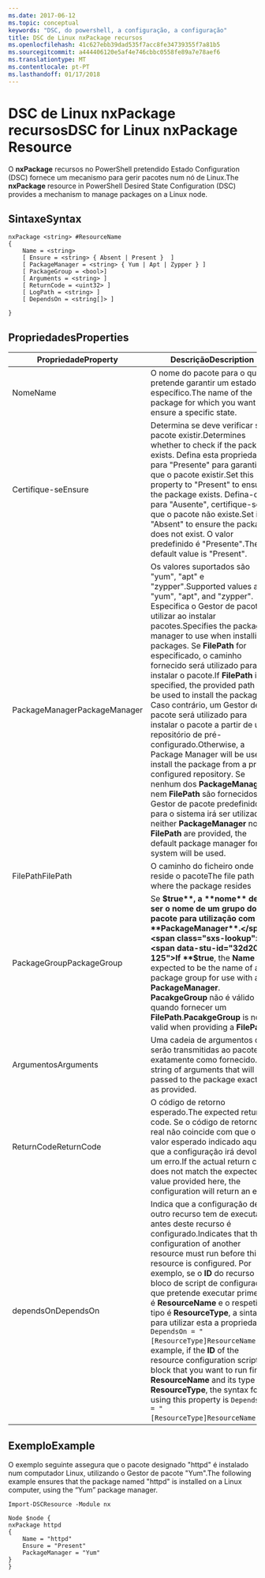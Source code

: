 ```yaml
---
ms.date: 2017-06-12
ms.topic: conceptual
keywords: "DSC, do powershell, a configuração, a configuração"
title: DSC de Linux nxPackage recursos
ms.openlocfilehash: 41c627ebb39dad535f7acc8fe34739355f7a81b5
ms.sourcegitcommit: a444406120e5af4e746cbbc0558fe89a7e78aef6
ms.translationtype: MT
ms.contentlocale: pt-PT
ms.lasthandoff: 01/17/2018
---
```

# <a name="dsc-for-linux-nxpackage-resource"></a><span data-ttu-id="32d20-103">DSC de Linux nxPackage recursos</span><span class="sxs-lookup"><span data-stu-id="32d20-103">DSC for Linux nxPackage Resource</span></span>

<span data-ttu-id="32d20-104">O **nxPackage** recursos no PowerShell pretendido Estado Configuration (DSC) fornece um mecanismo para gerir pacotes num nó de Linux.</span><span class="sxs-lookup"><span data-stu-id="32d20-104">The **nxPackage** resource in PowerShell Desired State Configuration (DSC) provides a mechanism to manage packages on a Linux node.</span></span>

## <a name="syntax"></a><span data-ttu-id="32d20-105">Sintaxe</span><span class="sxs-lookup"><span data-stu-id="32d20-105">Syntax</span></span>

```
nxPackage <string> #ResourceName
{
    Name = <string>
    [ Ensure = <string> { Absent | Present }  ]
    [ PackageManager = <string> { Yum | Apt | Zypper } ]
    [ PackageGroup = <bool>]
    [ Arguments = <string> ]
    [ ReturnCode = <uint32> ]
    [ LogPath = <string> ]
    [ DependsOn = <string[]> ]
    
}
```

## <a name="properties"></a><span data-ttu-id="32d20-106">Propriedades</span><span class="sxs-lookup"><span data-stu-id="32d20-106">Properties</span></span>

|  <span data-ttu-id="32d20-107">Propriedade</span><span class="sxs-lookup"><span data-stu-id="32d20-107">Property</span></span> |  <span data-ttu-id="32d20-108">Descrição</span><span class="sxs-lookup"><span data-stu-id="32d20-108">Description</span></span> | 
|---|---|
| <span data-ttu-id="32d20-109">Nome</span><span class="sxs-lookup"><span data-stu-id="32d20-109">Name</span></span>| <span data-ttu-id="32d20-110">O nome do pacote para o qual pretende garantir um estado específico.</span><span class="sxs-lookup"><span data-stu-id="32d20-110">The name of the package for which you want to ensure a specific state.</span></span>| 
| <span data-ttu-id="32d20-111">Certifique-se</span><span class="sxs-lookup"><span data-stu-id="32d20-111">Ensure</span></span>| <span data-ttu-id="32d20-112">Determina se deve verificar se o pacote existir.</span><span class="sxs-lookup"><span data-stu-id="32d20-112">Determines whether to check if the package exists.</span></span> <span data-ttu-id="32d20-113">Defina esta propriedade para "Presente" para garantir que o pacote existir.</span><span class="sxs-lookup"><span data-stu-id="32d20-113">Set this property to "Present" to ensure the package exists.</span></span> <span data-ttu-id="32d20-114">Defina-o para "Ausente", certifique-se de que o pacote não existe.</span><span class="sxs-lookup"><span data-stu-id="32d20-114">Set it to "Absent" to ensure the package does not exist.</span></span> <span data-ttu-id="32d20-115">O valor predefinido é "Presente".</span><span class="sxs-lookup"><span data-stu-id="32d20-115">The default value is "Present".</span></span>|  
| <span data-ttu-id="32d20-116">PackageManager</span><span class="sxs-lookup"><span data-stu-id="32d20-116">PackageManager</span></span>| <span data-ttu-id="32d20-117">Os valores suportados são "yum", "apt" e "zypper".</span><span class="sxs-lookup"><span data-stu-id="32d20-117">Supported values are "yum", "apt", and "zypper".</span></span> <span data-ttu-id="32d20-118">Especifica o Gestor de pacotes a utilizar ao instalar pacotes.</span><span class="sxs-lookup"><span data-stu-id="32d20-118">Specifies the package manager to use when installing packages.</span></span> <span data-ttu-id="32d20-119">Se **FilePath** for especificado, o caminho fornecido será utilizado para instalar o pacote.</span><span class="sxs-lookup"><span data-stu-id="32d20-119">If **FilePath** is specified, the provided path will be used to install the package.</span></span> <span data-ttu-id="32d20-120">Caso contrário, um Gestor de pacote será utilizado para instalar o pacote a partir de um repositório de pré-configurado.</span><span class="sxs-lookup"><span data-stu-id="32d20-120">Otherwise, a Package Manager will be used to install the package from a pre-configured repository.</span></span> <span data-ttu-id="32d20-121">Se nenhum dos **PackageManager** nem **FilePath** são fornecidos, o Gestor de pacote predefinido para o sistema irá ser utilizado.</span><span class="sxs-lookup"><span data-stu-id="32d20-121">If neither **PackageManager** nor **FilePath** are provided, the default package manager for the system will be used.</span></span>| 
| <span data-ttu-id="32d20-122">FilePath</span><span class="sxs-lookup"><span data-stu-id="32d20-122">FilePath</span></span>| <span data-ttu-id="32d20-123">O caminho do ficheiro onde reside o pacote</span><span class="sxs-lookup"><span data-stu-id="32d20-123">The file path where the package resides</span></span>| 
| <span data-ttu-id="32d20-124">PackageGroup</span><span class="sxs-lookup"><span data-stu-id="32d20-124">PackageGroup</span></span>| <span data-ttu-id="32d20-125">Se **$true**, a **nome** deve ser o nome de um grupo do pacote para utilização com um **PackageManager**.</span><span class="sxs-lookup"><span data-stu-id="32d20-125">If **$true**, the **Name** is expected to be the name of a package group for use with a **PackageManager**.</span></span> <span data-ttu-id="32d20-126">**PacakgeGroup** não é válido quando fornecer um **FilePath**.</span><span class="sxs-lookup"><span data-stu-id="32d20-126">**PacakgeGroup** is not valid when providing a **FilePath**.</span></span>| 
| <span data-ttu-id="32d20-127">Argumentos</span><span class="sxs-lookup"><span data-stu-id="32d20-127">Arguments</span></span>| <span data-ttu-id="32d20-128">Uma cadeia de argumentos que serão transmitidas ao pacote exatamente como fornecido.</span><span class="sxs-lookup"><span data-stu-id="32d20-128">A string of arguments that will be passed to the package exactly as provided.</span></span>| 
| <span data-ttu-id="32d20-129">ReturnCode</span><span class="sxs-lookup"><span data-stu-id="32d20-129">ReturnCode</span></span>| <span data-ttu-id="32d20-130">O código de retorno esperado.</span><span class="sxs-lookup"><span data-stu-id="32d20-130">The expected return code.</span></span> <span data-ttu-id="32d20-131">Se o código de retorno de real não coincide com que o valor esperado indicado aqui, que a configuração irá devolver um erro.</span><span class="sxs-lookup"><span data-stu-id="32d20-131">If the actual return code does not match the expected value provided here, the configuration will return an error.</span></span>| 
| <span data-ttu-id="32d20-132">dependsOn</span><span class="sxs-lookup"><span data-stu-id="32d20-132">DependsOn</span></span> | <span data-ttu-id="32d20-133">Indica que a configuração de outro recurso tem de executar antes deste recurso é configurado.</span><span class="sxs-lookup"><span data-stu-id="32d20-133">Indicates that the configuration of another resource must run before this resource is configured.</span></span> <span data-ttu-id="32d20-134">Por exemplo, se o **ID** do recurso de bloco de script de configuração que pretende executar primeiro é **ResourceName** e o respetivo tipo é **ResourceType**, a sintaxe para utilizar esta a propriedade é `DependsOn = "[ResourceType]ResourceName"`.</span><span class="sxs-lookup"><span data-stu-id="32d20-134">For example, if the **ID** of the resource configuration script block that you want to run first is **ResourceName** and its type is **ResourceType**, the syntax for using this property is `DependsOn = "[ResourceType]ResourceName"`.</span></span>| 

## <a name="example"></a><span data-ttu-id="32d20-135">Exemplo</span><span class="sxs-lookup"><span data-stu-id="32d20-135">Example</span></span>

<span data-ttu-id="32d20-136">O exemplo seguinte assegura que o pacote designado "httpd" é instalado num computador Linux, utilizando o Gestor de pacote "Yum".</span><span class="sxs-lookup"><span data-stu-id="32d20-136">The following example ensures that the package named "httpd" is installed on a Linux computer, using the “Yum” package manager.</span></span>

```
Import-DSCResource -Module nx 

Node $node {
nxPackage httpd
{
    Name = "httpd"
    Ensure = "Present"
    PackageManager = "Yum"
}
}
```

